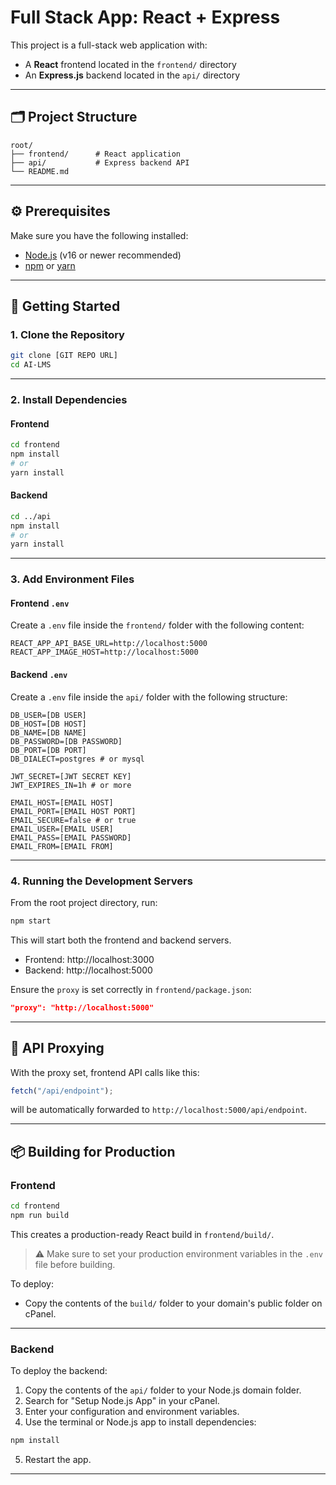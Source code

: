 # Full Stack App: React + Express

This project is a full-stack web application with:

- A **React** frontend located in the `frontend/` directory
- An **Express.js** backend located in the `api/` directory

---

## 🗂️ Project Structure

```
root/
├── frontend/      # React application
├── api/           # Express backend API
└── README.md
```

---

## ⚙️ Prerequisites

Make sure you have the following installed:

- [Node.js](https://nodejs.org/) (v16 or newer recommended)
- [npm](https://www.npmjs.com/) or [yarn](https://yarnpkg.com/)

---

## 🚀 Getting Started

### 1. Clone the Repository

```bash
git clone [GIT REPO URL]
cd AI-LMS
```

---

### 2. Install Dependencies

#### Frontend

```bash
cd frontend
npm install
# or
yarn install
```

#### Backend

```bash
cd ../api
npm install
# or
yarn install
```

---

### 3. Add Environment Files

#### Frontend `.env`

Create a `.env` file inside the `frontend/` folder with the following content:

```
REACT_APP_API_BASE_URL=http://localhost:5000
REACT_APP_IMAGE_HOST=http://localhost:5000
```

#### Backend `.env`

Create a `.env` file inside the `api/` folder with the following structure:

```
DB_USER=[DB USER]
DB_HOST=[DB HOST]
DB_NAME=[DB NAME]
DB_PASSWORD=[DB PASSWORD]
DB_PORT=[DB PORT]
DB_DIALECT=postgres # or mysql

JWT_SECRET=[JWT SECRET KEY]
JWT_EXPIRES_IN=1h # or more

EMAIL_HOST=[EMAIL HOST]
EMAIL_PORT=[EMAIL HOST PORT]
EMAIL_SECURE=false # or true
EMAIL_USER=[EMAIL USER]
EMAIL_PASS=[EMAIL PASSWORD]
EMAIL_FROM=[EMAIL FROM]
```

---

### 4. Running the Development Servers

From the root project directory, run:

```bash
npm start
```

This will start both the frontend and backend servers.

- Frontend: http://localhost:3000
- Backend: http://localhost:5000

Ensure the `proxy` is set correctly in `frontend/package.json`:

```json
"proxy": "http://localhost:5000"
```

---

## 🔄 API Proxying

With the proxy set, frontend API calls like this:

```js
fetch("/api/endpoint");
```

will be automatically forwarded to `http://localhost:5000/api/endpoint`.

---

## 📦 Building for Production

### Frontend

```bash
cd frontend
npm run build
```

This creates a production-ready React build in `frontend/build/`.

> ⚠️ Make sure to set your production environment variables in the `.env` file before building.

To deploy:

- Copy the contents of the `build/` folder to your domain's public folder on cPanel.

---

### Backend

To deploy the backend:

1. Copy the contents of the `api/` folder to your Node.js domain folder.
2. Search for "Setup Node.js App" in your cPanel.
3. Enter your configuration and environment variables.
4. Use the terminal or Node.js app to install dependencies:

```bash
npm install
```

5. Restart the app.

---
